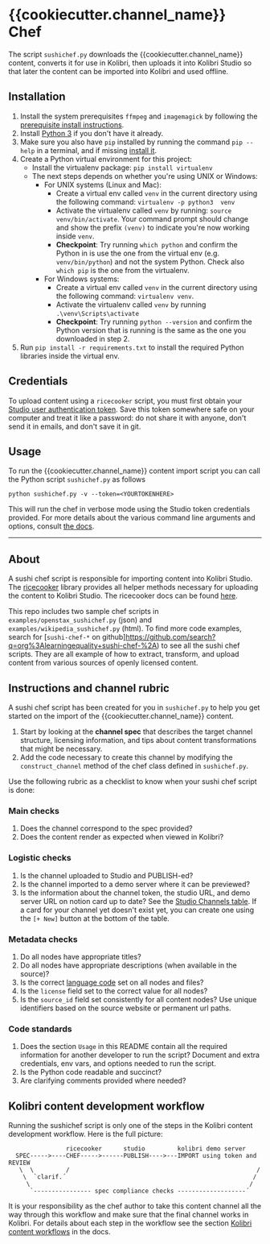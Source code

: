 # {{cookiecutter.channel_name}} Chef
The script `sushichef.py` downloads the {{cookiecutter.channel_name}} content,
converts it for use in Kolibri, then uploads it into Kolibri Studio so that later
the content can be imported into Kolibri and used offline.


## Installation
1. Install the system prerequisites `ffmpeg` and `imagemagick` by following the
   [prerequisite install instructions](https://ricecooker.readthedocs.io/en/latest/installation.html#software-prerequisites).
2. Install [Python 3](https://www.python.org/downloads/) if you don't have it already.
3. Make sure you also have `pip` installed by running the command `pip --help`
   in a terminal, and if missing [install it](https://pypi.python.org/pypi/pip).
4. Create a Python virtual environment for this project:
   * Install the virtualenv package: `pip install virtualenv`
   * The next steps depends on whether you're using UNIX or Windows:
      * For UNIX systems (Linux and Mac):
         * Create a virtual env called `venv` in the current directory using the
           following command: `virtualenv -p python3  venv`
         * Activate the virtualenv called `venv` by running: `source venv/bin/activate`.
           Your command prompt should change and show the prefix `(venv)` to
           indicate you're now working inside `venv`.
         * **Checkpoint**: Try running `which python` and confirm the Python in
           is use the one from the virtual env (e.g. `venv/bin/python`) and not
           the system Python. Check also `which pip` is the one from the virtualenv.
      * For Windows systems:
         * Create a virtual env called `venv` in the current directory using the
           following command: `virtualenv venv`.
         * Activate the virtualenv called `venv` by running `.\venv\Scripts\activate`
         * **Checkpoint**: Try running `python --version` and confirm the Python
           version that is running is the same as the one you downloaded in step 2.
5. Run `pip install -r requirements.txt` to install the required Python libraries
   inside the virtual env.


## Credentials
To upload content using a `ricecooker` script, you must first obtain your 
[Studio user authentication token](https://studio.learningequality.org/settings/tokens).
Save this token somewhere safe on your computer and treat it like a password:
do not share it with anyone, don't send it in emails, and don't save it in git.


## Usage
To run the {{cookiecutter.channel_name}} content import script you can call the
Python script `sushichef.py` as follows

    python sushichef.py -v --token=<YOURTOKENHERE>

This will run the chef in verbose mode using the Studio token credentials provided.
For more details about the various command line arguments and options, consult
[the docs](https://ricecooker.readthedocs.io/en/latest/chefops.html#ricecooker-cli).


---

## About
A sushi chef script is responsible for importing content into Kolibri Studio.
The [ricecooker](https://github.com/learningequality/ricecooker) library provides
all helper methods necessary for uploading the content to Kolibri Studio.
The ricecooker docs can be found [here](https://ricecooker.readthedocs.io/en/latest/).

This repo includes two sample chef scripts in `examples/openstax_sushichef.py` (json)
and `examples/wikipedia_sushichef.py` (html). To find more code examples, search
for [`sushi-chef-*` on github]https://github.com/search?q=org%3Alearningequality+sushi-chef-%2A)
to see all the sushi chef scripts. They are all example of how to extract,
transform, and upload content from various sources of openly licensed content.


## Instructions and channel rubric
A sushi chef script has been created for you in `sushichef.py` to help you get
started on the import of the {{cookiecutter.channel_name}} content.

1. Start by looking at the **channel spec** that describes the target channel structure,
   licensing information, and tips about content transformations that might be necessary.
2. Add the code necessary to create this channel by modifying the `construct_channel`
   method of the chef class defined in `sushichef.py`.

Use the following rubric as a checklist to know when your sushi chef script is done:

### Main checks
1. Does the channel correspond to the spec provided?
2. Does the content render as expected when viewed in Kolibri?

### Logistic checks
1. Is the channel uploaded to Studio and PUBLISH-ed?
2. Is the channel imported to a demo server where it can be previewed?
3. Is the information about the channel token, the studio URL, and demo server URL
   on notion card up to date? See the [Studio Channels table](https://www.notion.so/761249f8782c48289780d6693431d900).
   If a card for your channel yet doesn't exist yet, you can create one using
   the `[+ New]` button at the bottom of the table.

### Metadata checks
1. Do all nodes have appropriate titles?
2. Do all nodes have appropriate descriptions (when available in the source)?
3. Is the correct [language code](https://github.com/learningequality/le-utils/blob/master/le_utils/resources/languagelookup.json)
   set on all nodes and files?
4. Is the `license` field set to the correct value for all nodes?
5. Is the `source_id` field set consistently for all content nodes?
   Use unique identifiers based on the source website or permanent url paths.

### Code standards
1. Does the section `Usage` in this README contain all the required information
   for another developer to run the script?
   Document and extra credentials, env vars, and options needed to run the script.
2. Is the Python code readable and succinct?
3. Are clarifying comments provided where needed?


## Kolibri content development workflow
Running the sushichef script is only one of the steps in the Kolibri content
development workflow. Here is the full picture:

```
                ricecooker      studio         kolibri demo server
  SPEC----->----CHEF----->------PUBLISH---->---IMPORT using token and REVIEW
   \  \         /                                                    /
    \  `clarif.´                                                    /
     \                                                             /
      `---------------- spec compliance checks -------------------´
```

It is your responsibility as the chef author to take this content channel all the way
through this workflow and make sure that the final channel works in Kolibri.
For details about each step in the workflow see the section
[Kolibri content workflows](https://ricecooker.readthedocs.io/en/latest/platform/content_workflows.html)
in the docs.
